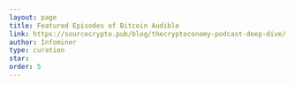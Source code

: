```yaml
---
layout: page
title: Featured Episodes of Bitcoin Audible
link: https://sourcecrypto.pub/blog/thecryptoconomy-podcast-deep-dive/
author: Infominer
type: curation
star: 
order: 5
---
```

